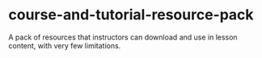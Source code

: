 # course-and-tutorial-resource-pack
A pack of resources that instructors can download and use in lesson content, with very few limitations.
